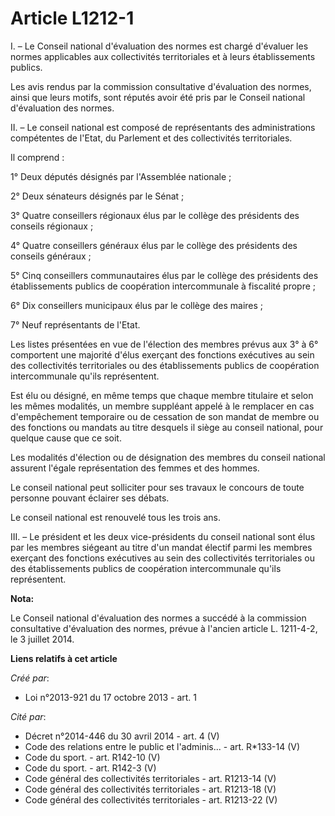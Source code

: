 # Article L1212-1

I. – Le Conseil national d'évaluation des normes est chargé d'évaluer les normes applicables aux collectivités territoriales
et à leurs établissements publics.

Les avis rendus par la commission consultative d'évaluation des normes, ainsi que leurs motifs, sont réputés avoir été pris
par le Conseil national d'évaluation des normes.

II. – Le conseil national est composé de représentants des administrations compétentes de l'Etat, du Parlement et des
collectivités territoriales.

Il comprend :

1° Deux députés désignés par l'Assemblée nationale ;

2° Deux sénateurs désignés par le Sénat ;

3° Quatre conseillers régionaux élus par le collège des présidents des conseils régionaux ;

4° Quatre conseillers généraux élus par le collège des présidents des conseils généraux ;

5° Cinq conseillers communautaires élus par le collège des présidents des établissements publics de coopération
intercommunale à fiscalité propre ;

6° Dix conseillers municipaux élus par le collège des maires ;

7° Neuf représentants de l'Etat.

Les listes présentées en vue de l'élection des membres prévus aux 3° à 6° comportent une majorité d'élus exerçant des
fonctions exécutives au sein des collectivités territoriales ou des établissements publics de coopération intercommunale
qu'ils représentent.

Est élu ou désigné, en même temps que chaque membre titulaire et selon les mêmes modalités, un membre suppléant appelé à le
remplacer en cas d'empêchement temporaire ou de cessation de son mandat de membre ou des fonctions ou mandats au titre
desquels il siège au conseil national, pour quelque cause que ce soit.

Les modalités d'élection ou de désignation des membres du conseil national assurent l'égale représentation des femmes et des
hommes.

Le conseil national peut solliciter pour ses travaux le concours de toute personne pouvant éclairer ses débats.

Le conseil national est renouvelé tous les trois ans.

III. – Le président et les deux vice-présidents du conseil national sont élus par les membres siégeant au titre d'un mandat
électif parmi les membres exerçant des fonctions exécutives au sein des collectivités territoriales ou des établissements
publics de coopération intercommunale qu'ils représentent.

**Nota:**

Le Conseil national d'évaluation des normes a succédé à la commission consultative d'évaluation des normes, prévue à l'ancien
article L. 1211-4-2, le 3 juillet 2014.

**Liens relatifs à cet article**

_Créé par_:

  - Loi n°2013-921 du 17 octobre 2013 - art. 1

_Cité par_:

  - Décret n°2014-446 du 30 avril 2014 - art. 4 (V)
  - Code des relations entre le public et l'adminis... - art. R*133-14 (V)
  - Code du sport. - art. R142-10 (V)
  - Code du sport. - art. R142-3 (V)
  - Code général des collectivités territoriales - art. R1213-14 (V)
  - Code général des collectivités territoriales - art. R1213-18 (V)
  - Code général des collectivités territoriales - art. R1213-22 (V)

